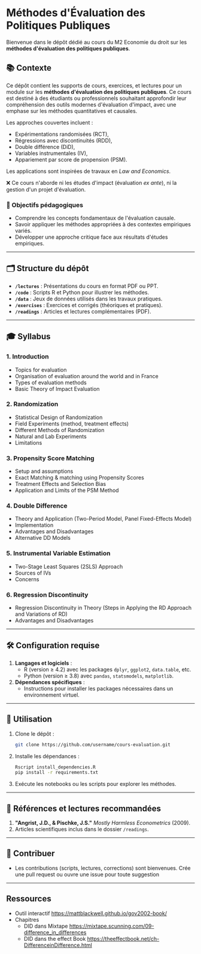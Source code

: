 # Méthodes d'Évaluation des Politiques Publiques

Bienvenue dans le dépôt dédié au cours du M2 Economie du droit sur les **méthodes d'évaluation des politiques publiques**.

## 📚 Contexte

Ce dépôt contient les supports de cours, exercices, et lectures pour un module sur les **méthodes d'évaluation des politiques publiques**. Ce cours est destiné à des étudiants ou professionnels souhaitant approfondir leur compréhension des outils modernes d'évaluation d'impact, avec une emphase sur les méthodes quantitatives et causales.

Les approches couvertes incluent :

- Expérimentations randomisées (RCT),
- Régressions avec discontinuités (RDD),
- Double différence (DiD),
- Variables instrumentales (IV),
- Appariement par score de propension (PSM).

Les applications sont inspirées de travaux en *Law and Economics*.

❌ Ce cours n'aborde ni les études d'impact (évaluation *ex ante*), ni la gestion d'un projet d'évaluation.

### 🎯 Objectifs pédagogiques
- Comprendre les concepts fondamentaux de l'évaluation causale.
- Savoir appliquer les méthodes appropriées à des contextes empiriques variés.
- Développer une approche critique face aux résultats d'études empiriques.

---

## 🗂️ Structure du dépôt

- **`/lectures`** : Présentations du cours en format PDF ou PPT.
- **`/code`** : Scripts R et Python pour illustrer les méthodes.
- **`/data`** : Jeux de données utilisés dans les travaux pratiques.
- **`/exercises`** : Exercices et corrigés (théoriques et pratiques).
- **`/readings`** : Articles et lectures complémentaires (PDF).

---

## 🎓 Syllabus

### 1. Introduction
- Topics for evaluation
- Organisation of evaluation around the world and in France
- Types of evaluation methods
- Basic Theory of Impact Evaluation

### 2. Randomization
-  Statistical Design of Randomization
- Field Experiments (method, treatment effects)
- Different Methods of Randomization
- Natural and Lab Experiments
- Limitations

### 3. Propensity Score Matching
- Setup and assumptions
- Exact Matching & matching using Propensity Scores
- Treatment Effects and Selection Bias
- Application and Limits of the PSM Method

### 4. Double Difference
- Theory and Application (Two-Period Model, Panel Fixed-Effects Model)
- Implementation
- Advantages and Disadvantages
- Alternative DD Models

### 5. Instrumental Variable Estimation
- Two-Stage Least Squares (2SLS) Approach
- Sources of IVs
- Concerns

### 6. Regression Discontinuity
- Regression Discontinuity in Theory (Steps in Applying the RD Approach and Variations of RD)
- Advantages and Disadvantages

---

## 🛠️ Configuration requise

1. **Langages et logiciels** :
   - R (version ≥ 4.2) avec les packages `dplyr`, `ggplot2`, `data.table`, etc.
   - Python (version ≥ 3.8) avec `pandas`, `statsmodels`, `matplotlib`.
2. **Dépendances spécifiques** :
   - Instructions pour installer les packages nécessaires dans un environnement virtuel.

---

## 🔧 Utilisation

1. Clone le dépôt :
   ```bash
   git clone https://github.com/username/cours-evaluation.git
   ```
2. Installe les dépendances :
   ```bash
   Rscript install_dependencies.R
   pip install -r requirements.txt
   ```
3. Exécute les notebooks ou les scripts pour explorer les méthodes.

---

## 📖 Références et lectures recommandées

1. **"Angrist, J.D., & Pischke, J.S."** *Mostly Harmless Econometrics* (2009).
2. Articles scientifiques inclus dans le dossier `/readings`.

---

## 🤝 Contribuer

- Les contributions (scripts, lectures, corrections) sont bienvenues. Crée une pull request ou ouvre une issue pour toute suggestion

---

## Ressources

- Outil interactif https://mattblackwell.github.io/gov2002-book/
- Chapitres
   - DID dans Mixtape https://mixtape.scunning.com/09-difference_in_differences
   - DID dans the effect Book https://theeffectbook.net/ch-DifferenceinDifference.html